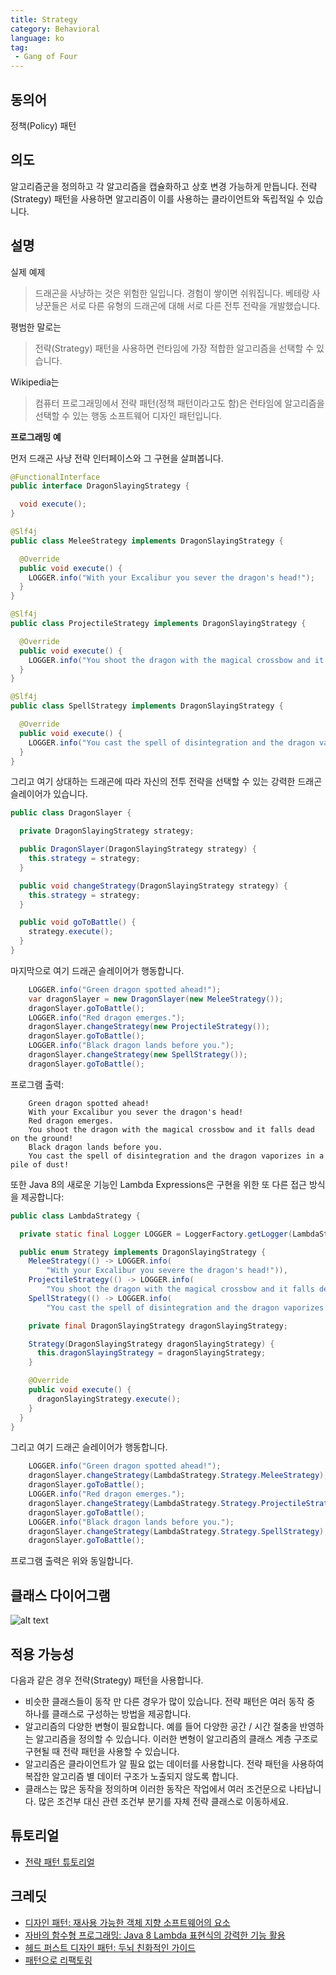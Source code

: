 ```yaml
---
title: Strategy
category: Behavioral
language: ko
tag:
 - Gang of Four
---
```


## 동의어

정책(Policy) 패턴

## 의도

알고리즘군을 정의하고 각 알고리즘을 캡슐화하고 상호 변경 가능하게 만듭니다. 전략(Strategy) 패턴을 사용하면 알고리즘이 이를 사용하는 클라이언트와 독립적일 수 있습니다.

## 설명

실제 예제

> 드래곤을 사냥하는 것은 위험한 일입니다. 경험이 쌓이면 쉬워집니다. 베테랑 사냥꾼들은 서로 다른 유형의 드래곤에 대해 서로 다른 전투 전략을 개발했습니다.

평범한 말로는

> 전략(Strategy) 패턴을 사용하면 런타임에 가장 적합한 알고리즘을 선택할 수 있습니다.

Wikipedia는

> 컴퓨터 프로그래밍에서 전략 패턴(정책 패턴이라고도 함)은 런타임에 알고리즘을 선택할 수 있는 행동 소프트웨어 디자인 패턴입니다.

**프로그래밍 예**

먼저 드래곤 사냥 전략 인터페이스와 그 구현을 살펴봅니다.

```java
@FunctionalInterface
public interface DragonSlayingStrategy {

  void execute();
}

@Slf4j
public class MeleeStrategy implements DragonSlayingStrategy {

  @Override
  public void execute() {
    LOGGER.info("With your Excalibur you sever the dragon's head!");
  }
}

@Slf4j
public class ProjectileStrategy implements DragonSlayingStrategy {

  @Override
  public void execute() {
    LOGGER.info("You shoot the dragon with the magical crossbow and it falls dead on the ground!");
  }
}

@Slf4j
public class SpellStrategy implements DragonSlayingStrategy {

  @Override
  public void execute() {
    LOGGER.info("You cast the spell of disintegration and the dragon vaporizes in a pile of dust!");
  }
}
```

그리고 여기 상대하는 드래곤에 따라 자신의 전투 전략을 선택할 수 있는 강력한 드래곤 슬레이어가 있습니다.

```java
public class DragonSlayer {

  private DragonSlayingStrategy strategy;

  public DragonSlayer(DragonSlayingStrategy strategy) {
    this.strategy = strategy;
  }

  public void changeStrategy(DragonSlayingStrategy strategy) {
    this.strategy = strategy;
  }

  public void goToBattle() {
    strategy.execute();
  }
}
```

마지막으로 여기 드래곤 슬레이어가 행동합니다.

```java
    LOGGER.info("Green dragon spotted ahead!");
    var dragonSlayer = new DragonSlayer(new MeleeStrategy());
    dragonSlayer.goToBattle();
    LOGGER.info("Red dragon emerges.");
    dragonSlayer.changeStrategy(new ProjectileStrategy());
    dragonSlayer.goToBattle();
    LOGGER.info("Black dragon lands before you.");
    dragonSlayer.changeStrategy(new SpellStrategy());
    dragonSlayer.goToBattle();
```

프로그램 출력:

```
    Green dragon spotted ahead!
    With your Excalibur you sever the dragon's head!
    Red dragon emerges.
    You shoot the dragon with the magical crossbow and it falls dead on the ground!
    Black dragon lands before you.
    You cast the spell of disintegration and the dragon vaporizes in a pile of dust!    
```

또한 Java 8의 새로운 기능인 Lambda Expressions은 구현을 위한 또 다른 접근 방식을 제공합니다:

```java
public class LambdaStrategy {

  private static final Logger LOGGER = LoggerFactory.getLogger(LambdaStrategy.class);

  public enum Strategy implements DragonSlayingStrategy {
    MeleeStrategy(() -> LOGGER.info(
        "With your Excalibur you severe the dragon's head!")),
    ProjectileStrategy(() -> LOGGER.info(
        "You shoot the dragon with the magical crossbow and it falls dead on the ground!")),
    SpellStrategy(() -> LOGGER.info(
        "You cast the spell of disintegration and the dragon vaporizes in a pile of dust!"));

    private final DragonSlayingStrategy dragonSlayingStrategy;

    Strategy(DragonSlayingStrategy dragonSlayingStrategy) {
      this.dragonSlayingStrategy = dragonSlayingStrategy;
    }

    @Override
    public void execute() {
      dragonSlayingStrategy.execute();
    }
  }
}
```

그리고 여기 드래곤 슬레이어가 행동합니다.

```java
    LOGGER.info("Green dragon spotted ahead!");
    dragonSlayer.changeStrategy(LambdaStrategy.Strategy.MeleeStrategy);
    dragonSlayer.goToBattle();
    LOGGER.info("Red dragon emerges.");
    dragonSlayer.changeStrategy(LambdaStrategy.Strategy.ProjectileStrategy);
    dragonSlayer.goToBattle();
    LOGGER.info("Black dragon lands before you.");
    dragonSlayer.changeStrategy(LambdaStrategy.Strategy.SpellStrategy);
    dragonSlayer.goToBattle();
```

프로그램 출력은 위와 동일합니다.

## 클래스 다이어그램

![alt text](./etc/strategy_urm.png "Strategy")

## 적용 가능성

다음과 같은 경우 전략(Strategy) 패턴을 사용합니다.

* 비슷한 클래스들이 동작 만 다른 경우가 많이 있습니다. 전략 패턴은 여러 동작 중 하나를 클래스로 구성하는 방법을 제공합니다.
* 알고리즘의 다양한 변형이 필요합니다. 예를 들어 다양한 공간 / 시간 절충을 반영하는 알고리즘을 정의할 수 있습니다. 이러한 변형이 알고리즘의 클래스 계층 구조로 구현될 때 전략 패턴을 사용할 수 있습니다.
* 알고리즘은 클라이언트가 알 필요 없는 데이터를 사용합니다. 전략 패턴을 사용하여 복잡한 알고리즘 별 데이터 구조가 노출되지 않도록 합니다.
* 클래스는 많은 동작을 정의하며 이러한 동작은 작업에서 여러 조건문으로 나타납니다. 많은 조건부 대신 관련 조건부 분기를 자체 전략 클래스로 이동하세요.

## 튜토리얼

* [전략 패턴 튜토리얼](https://www.journaldev.com/1754/strategy-design-pattern-in-java-example-tutorial)

## 크레딧

* [디자인 패턴: 재사용 가능한 객체 지향 소프트웨어의 요소](https://www.amazon.com/gp/product/0201633612/ref=as_li_tl?ie=UTF8&camp=1789&creative=9325&creativeASIN=0201633612&linkCode=as2&tag=javadesignpat-20&linkId=675d49790ce11db99d90bde47f1aeb59)
* [자바의 함수형 프로그래밍: Java 8 Lambda 표현식의 강력한 기능 활용](https://www.amazon.com/gp/product/1937785467/ref=as_li_tl?ie=UTF8&camp=1789&creative=9325&creativeASIN=1937785467&linkCode=as2&tag=javadesignpat-20&linkId=7e4e2fb7a141631491534255252fd08b)
* [헤드 퍼스트 디자인 패턴: 두뇌 친화적인 가이드](https://www.amazon.com/gp/product/0596007124/ref=as_li_tl?ie=UTF8&camp=1789&creative=9325&creativeASIN=0596007124&linkCode=as2&tag=javadesignpat-20&linkId=6b8b6eea86021af6c8e3cd3fc382cb5b)
* [패턴으로 리팩토링](https://www.amazon.com/gp/product/0321213351/ref=as_li_tl?ie=UTF8&camp=1789&creative=9325&creativeASIN=0321213351&linkCode=as2&tag=javadesignpat-20&linkId=2a76fcb387234bc71b1c61150b3cc3a7)
